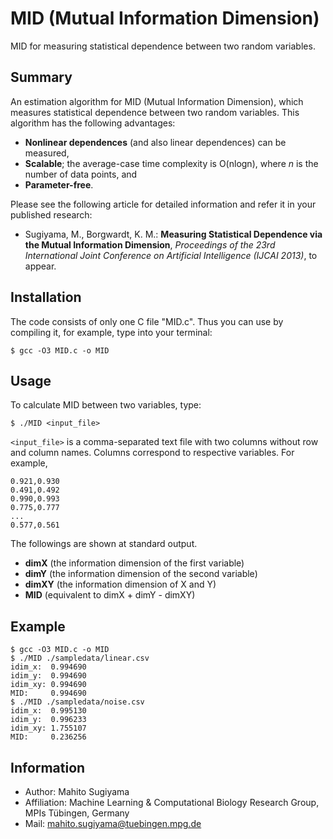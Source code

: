 MID (Mutual Information Dimension)
==================================

MID for measuring statistical dependence between two random variables.


Summary
-------

An estimation algorithm for MID (Mutual Information Dimension), which measures statistical dependence between two random variables.
This algorithm has the following advantages:

* **Nonlinear dependences** (and also linear dependences) can be measured,
* **Scalable**; the average-case time complexity is O(nlogn), where *n* is the number of data points, and
* **Parameter-free**.

Please see the following article for detailed information and refer it in your published research:

* Sugiyama, M., Borgwardt, K. M.: **Measuring Statistical Dependence via the Mutual Information Dimension**,
	*Proceedings of the 23rd International Joint Conference on Artificial Intelligence (IJCAI 2013)*, to appear.


Installation
------------

The code consists of only one C file "MID.c".
Thus you can use by compiling it, for example, type into your terminal:

	$ gcc -O3 MID.c -o MID


Usage
-----

To calculate MID between two variables, type:

	$ ./MID <input_file>
	
`<input_file>` is a comma-separated text file with two columns without row and column names.
Columns correspond to respective variables.
For example,	

	0.921,0.930
	0.491,0.492
	0.990,0.993
	0.775,0.777
	...
	0.577,0.561

The followings are shown at standard output.

* **dimX** (the information dimension of the first variable)
* **dimY** (the information dimension of the second variable)
* **dimXY** (the information dimension of X and Y)
* **MID** (equivalent to dimX + dimY - dimXY)

Example
-------

	$ gcc -O3 MID.c -o MID
	$ ./MID ./sampledata/linear.csv
	idim_x:  0.994690
	idim_y:  0.994690
	idim_xy: 0.994690
	MID:     0.994690
	$ ./MID ./sampledata/noise.csv
	idim_x:  0.995130
	idim_y:  0.996233
	idim_xy: 1.755107
	MID:     0.236256


Information
-----------

* Author: Mahito Sugiyama
* Affiliation: Machine Learning & Computational Biology Research Group, MPIs Tübingen, Germany
* Mail: mahito.sugiyama@tuebingen.mpg.de